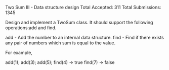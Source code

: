  Two Sum III - Data structure design Total Accepted: 311 Total Submissions: 1345

Design and implement a TwoSum class. It should support the following operations:add and find.

add - Add the number to an internal data structure.
find - Find if there exists any pair of numbers which sum is equal to the value.

For example,

add(1); add(3); add(5);
find(4) -> true
find(7) -> false